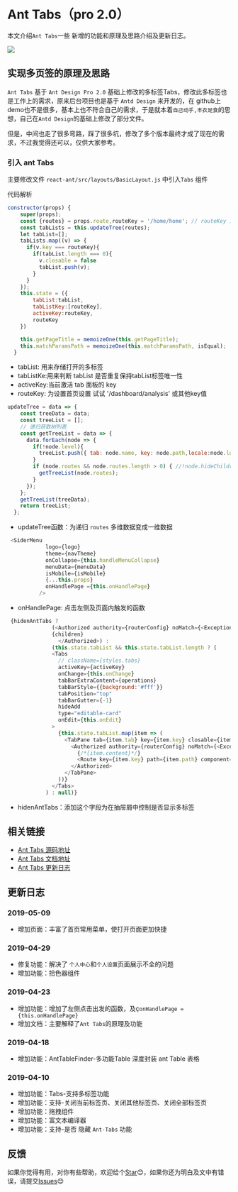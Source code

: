 # Ant Tabs（pro 2.0）

本文介绍`Ant Tabs`一些 新增的功能和原理及思路介绍及更新日志。

![](https://raw.githubusercontent.com/kuhami/react-ant/master/public/ant.jpeg)
## 实现多页签的原理及思路

 `Ant Tabs` 基于 `Ant Design Pro 2.0` 基础上修改的多标签Tabs，修改此多标签也是工作上的需求，原来后台项目也是基于 `Antd Design` 来开发的，在 github上demo也不是很多，基本上也不符合自己的需求，于是就本着`自己动手,丰衣足食`的思想，自己在`Antd Design`的基础上修改了部分文件。
   
  但是，中间也走了很多弯路，踩了很多坑，修改了多个版本最终才成了现在的需求，不过我觉得还可以，仅供大家参考。
       
### 引入 ant Tabs
主要修改文件 `react-ant/src/layouts/BasicLayout.js` 中引入`Tabs` 组件

代码解析
```js
constructor(props) {
    super(props);
    const {routes} = props.route,routeKey = '/home/home'; // routeKey 为设置首页设置 试试 '/dashboard/analysis' 或其他key值
    const tabLists = this.updateTree(routes);
    let tabList=[];
    tabLists.map((v) => {
      if(v.key === routeKey){
        if(tabList.length === 0){
          v.closable = false
          tabList.push(v);
        }
      }
    });
    this.state = ({
        tabList:tabList,
        tabListKey:[routeKey],
        activeKey:routeKey,
        routeKey
    })

    this.getPageTitle = memoizeOne(this.getPageTitle);
    this.matchParamsPath = memoizeOne(this.matchParamsPath, isEqual);
  }
```
- tabList: 用来存储打开的多标签
- tabListKe:用来判断 tabList 是否重复保持tabList标签唯一性
- activeKey:当前激活 tab 面板的 key
- routeKey: 为设置首页设置 试试 '/dashboard/analysis' 或其他key值

```js
updateTree = data => {
    const treeData = data;
    const treeList = [];
    // 递归获取树列表
    const getTreeList = data => {
      data.forEach(node => {
        if(!node.level){
          treeList.push({ tab: node.name, key: node.path,locale:node.locale,closable:true,content:node.component });
        }
        if (node.routes && node.routes.length > 0) { //!node.hideChildrenInMenu &&
          getTreeList(node.routes);
        }
      });
    };
    getTreeList(treeData);
    return treeList;
  };
```
- updateTree函数：为递归 `routes` 多维数据变成一维数据
```js
 <SiderMenu
            logo={logo}
            theme={navTheme}
            onCollapse={this.handleMenuCollapse}
            menuData={menuData}
            isMobile={isMobile}
            {...this.props}
            onHandlePage ={this.onHandlePage}
          />
```

- onHandlePage: 点击左侧及页面内触发的函数
```js
 {hidenAntTabs ?
              (<Authorized authority={routerConfig} noMatch={<Exception403 />}>
              {children}
                </Authorized>) :
              (this.state.tabList && this.state.tabList.length ? (
              <Tabs
                // className={styles.tabs}
                activeKey={activeKey}
                onChange={this.onChange}
                tabBarExtraContent={operations}
                tabBarStyle={{background:'#fff'}}
                tabPosition="top"
                tabBarGutter={-1}
                hideAdd
                type="editable-card"
                onEdit={this.onEdit}
              >
                {this.state.tabList.map(item => (
                  <TabPane tab={item.tab} key={item.key} closable={item.closable}>
                    <Authorized authority={routerConfig} noMatch={<Exception403 />}>
                      {/*{item.content}*/}
                      <Route key={item.key} path={item.path} component={item.content} exact={item.exact} />
                    </Authorized>
                  </TabPane>
                ))}
              </Tabs>
            ) : null)}
```
- hidenAntTabs：添加这个字段为在抽屉屑中控制是否显示多标签



## 相关链接
- [Ant Tabs 源码地址](https://github.com/kuhami/react-ant)
- [Ant Tabs 文档地址](https://kuhami.github.io/KroInterview/antTabs.html#/AntTabs)
- [Ant Tabs 更新日志](https://kuhami.github.io/KroInterview/antTabs.html#/AntTabs)

## 更新日志
### 2019-05-09
- 增加页面：丰富了首页常用菜单，使打开页面更加快捷

### 2019-04-29
- 修复功能：解决了 `个人中心`和`个人设置`页面展示不全的问题
- 增加功能：拾色器组件

### 2019-04-23
- 增加功能：增加了左侧点击出发的函数，及ç`onHandlePage ={this.onHandlePage}`
- 增加文档：主要解释了`Ant Tabs`的原理及功能

### 2019-04-18
- 增加功能：AntTableFinder-多功能Table 深度封装 ant Table 表格

### 2019-04-10
- 增加功能：Tabs-支持多标签功能
- 增加功能：支持-关闭当前标签页、关闭其他标签页、关闭全部标签页
- 增加功能：拖拽组件
- 增加功能：富文本编译器
- 增加功能：支持-是否 隐藏 `Ant-Tabs` 功能

## 反馈

如果你觉得有用，对你有些帮助，欢迎给个[Star](https://github.com/kuhami/react-ant)😊，如果你还为明白及文中有错误，请提交[Issues](https://github.com/kuhami/react-ant/issues)😊